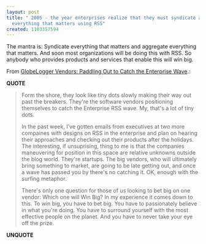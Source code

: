 ```yaml
---
layout: post
title: " 2005 - the year enterprises realize that they must syndicate and aggregate
  everything that matters using RSS"
created: 1103357594
---
```

<p>The mantra is: Syndicate everything that matters and aggregate everything that matters.  And soon most organizations will be doing this with RSS. So anybody who provides products and services that enable this will win big.</p>

<p>From <a href="http://globelogger.com/item.php?id=252">GlobeLogger Vendors: Paddling Out to Catch the Enterprise Wave</a>.:</p>
<p><b>QUOTE</b></p><blockquote><p>Form the shore, they look like tiny dots slowly making their way out past the breakers. They're the software vendors positioning themselves to catch the Enterprise RSS wave. My, that's a lot of tiny dots.</p>

<p>In the past week, I've gotten emails from executives at two more compaines with designs on RSS in the enterprise and plan on hearing their approaches and checking out their products after the holidays. The interesting, if unsuprising, thing to me is that the companies maneuvering for position in this space are relative unknowns outside the blog world. They're startups. The big vendors, who will ultimately bring something to market, are going to be late getting out, and once a wave has passed you by there's no catching it. OK, enough with the surfing metaphor.</p>

<p>There's only one question for those of us looking to bet big on one vendor: Which one will Win Big? In my experience it comes down to this. To win big, you have to bet big. You have to passionately believe in what you're doing. You have to surround yourself with the most effective people on the planet. And you have to never take your eye off the prize.</p></blockquote><p><b>UNQUOTE</b></p>



